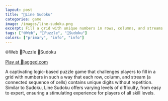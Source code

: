 ```yaml
---
layout: post
title: "🔢Line Sudoku"
categories: game
image: /images/line-sudoku.png
excerpt: Fill a grid with unique numbers in rows, columns, and streams of connected cells.
tags: ["🌐Web", "🧩Puzzle", "🔢Sudoku"]
colors: ["primary", "info", "info"]
---
```


<span class="badge badge-primary">🌐Web</span>
<span class="badge badge-info">🧩Puzzle</span>
<span class="badge badge-info">🔢Sudoku</span>

<a href="https://lagged.com/play/6861/" class="btn btn-primary btn-lg">Play at 🎯lagged.com</a>

A captivating logic-based puzzle game that challenges players to fill in a grid with numbers in such a way that each row, column, and stream (a connected sequence of cells) contains unique digits without repetition. Similar to Sudoku, Line Sudoku offers varying levels of difficulty, from easy to expert, ensuring a stimulating experience for players of all skill levels.